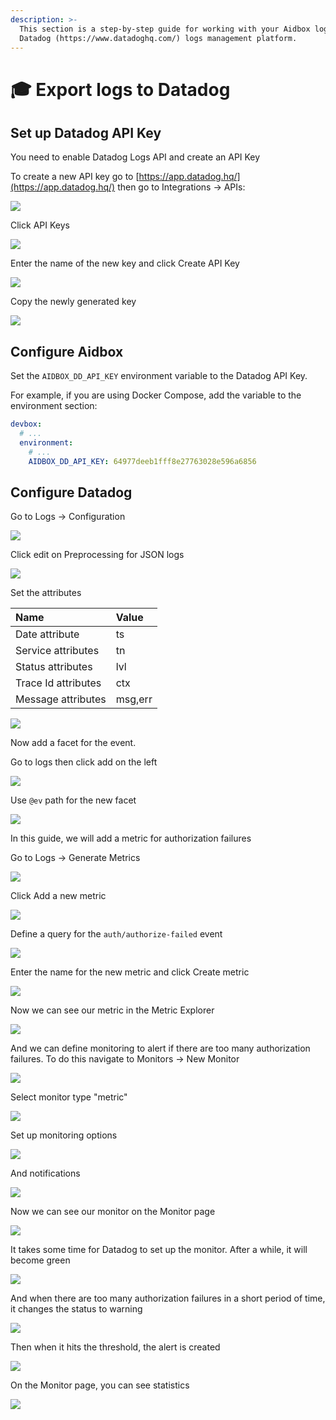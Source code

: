 ```yaml
---
description: >-
  This section is a step-by-step guide for working with your Aidbox logs with
  Datadog (https://www.datadoghq.com/) logs management platform.
---
```


# 🎓 Export logs to Datadog

## Set up Datadog API Key

You need to enable Datadog Logs API and create an API Key

To create a new API key go to [https://app.datadog.hq/](https://app.datadog.hq/) then go to Integrations -&gt; APIs:

![](../../.gitbook/assets/image%20%286%29.png)

Click API Keys

![](../../.gitbook/assets/image%20%2811%29.png)

Enter the name of the new key and click Create API Key

![](../../.gitbook/assets/image%20%2817%29.png)

Copy the newly generated key

![](../../.gitbook/assets/image%20%2815%29.png)

## Configure Aidbox

Set the `AIDBOX_DD_API_KEY`  environment variable to the Datadog API Key.

For example, if you are using Docker Compose, add the variable to the environment section:

```yaml
devbox:
  # ...
  environment:
    # ...
    AIDBOX_DD_API_KEY: 64977deeb1fff8e27763028e596a6856
```

##  Configure Datadog

Go to Logs -&gt; Configuration

![](../../.gitbook/assets/image%20%2837%29.png)

Click edit on Preprocessing for JSON logs

![](../../.gitbook/assets/image%20%2823%29.png)

Set the attributes

| Name | Value |
| :--- | :--- |
| Date attribute | ts |
| Service attributes | tn |
| Status attributes | lvl |
| Trace Id attributes | ctx |
| Message attributes | msg,err |

![](../../.gitbook/assets/image%20%2820%29.png)

Now add a facet for the event.

Go to logs then click add on the left

![](../../.gitbook/assets/image%20%2824%29.png)

Use `@ev` path for the new facet

![](../../.gitbook/assets/image%20%2822%29.png)

In this guide, we will add a metric for authorization failures

Go to Logs -&gt; Generate Metrics

![](../../.gitbook/assets/image%20%2839%29.png)

Click Add a new metric

![](../../.gitbook/assets/image%20%2825%29.png)

Define a query for the `auth/authorize-failed` event

![](../../.gitbook/assets/image%20%2819%29.png)

Enter the name for the new metric and click Create metric

![](../../.gitbook/assets/image%20%2836%29.png)

Now we can see our metric in the Metric Explorer

![](../../.gitbook/assets/image%20%2827%29.png)

And we can define monitoring to alert if there are too many authorization failures. To do this navigate to Monitors -&gt; New Monitor 

![](../../.gitbook/assets/image%20%2829%29.png)

Select monitor type "metric"

![](../../.gitbook/assets/image%20%2834%29.png)

Set up monitoring options

![](../../.gitbook/assets/image%20%2828%29.png)

And notifications

![](../../.gitbook/assets/image%20%2833%29.png)

Now we can see our monitor on the Monitor page

![](../../.gitbook/assets/image%20%2830%29.png)

It takes some time for Datadog to set up the monitor. After a while, it will become green

![](../../.gitbook/assets/image%20%2826%29.png)

And when there are too many authorization failures in a short period of time, it changes the status to warning

![](../../.gitbook/assets/image%20%2835%29.png)

Then when it hits the threshold, the alert is created

![](../../.gitbook/assets/image%20%2821%29.png)

On the Monitor page, you can see statistics

![](../../.gitbook/assets/image%20%2818%29.png)



